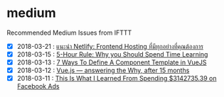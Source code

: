 # medium
Recommended Medium Issues from IFTTT

* [x] 2018-03-21 : [แนะนำ Netlify: Frontend Hosting ที่มีทุกอย่างที่คุณต้องการ](https://stories.sellsuki.co.th/%E0%B9%81%E0%B8%99%E0%B8%B0%E0%B8%99%E0%B8%B3-netlify-frontend-hosting-%E0%B8%97%E0%B8%B5%E0%B9%88%E0%B8%A1%E0%B8%B5%E0%B8%97%E0%B8%B8%E0%B8%81%E0%B8%AD%E0%B8%A2%E0%B9%88%E0%B8%B2%E0%B8%87%E0%B8%97%E0%B8%B5%E0%B9%88%E0%B8%84%E0%B8%B8%E0%B8%93%E0%B8%95%E0%B9%89%E0%B8%AD%E0%B8%87%E0%B8%81%E0%B8%B2%E0%B8%A3-baa534a1d2a4)
* [x] 2018-03-15 : [5-Hour Rule: Why you Should Spend Time Learning](https://hackernoon.com/5-hour-rule-why-you-should-spend-time-learning-2538aff50eed)
* [x] 2018-03-13 : [7 Ways To Define A Component Template in VueJS](https://medium.com/js-dojo/7-ways-to-define-a-component-template-in-vuejs-c04e0c72900d)
* [x] 2018-03-12 : [Vue.js — answering the Why, after 15 months](https://blog.webf.zone/vue-js-answering-the-why-after-15-months-62db797f75cc)
* [x] 2018-03-11 : [This Is What I Learned From Spending $3142735.39 on Facebook Ads](https://medium.com/swlh/this-is-what-i-learned-from-spending-3-142-735-39-on-facebook-ads-5226352067ed)
